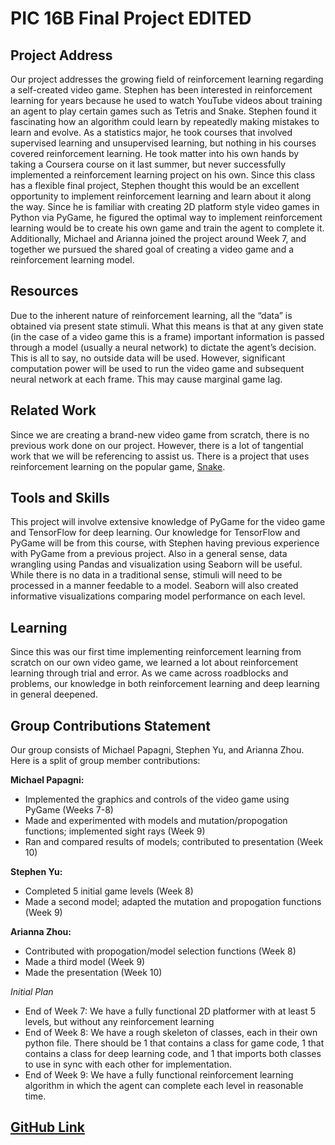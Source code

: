 # PIC 16B Final Project EDITED

## Project Address
Our project addresses the growing field of reinforcement learning regarding a self-created video game. Stephen has been interested in reinforcement learning for years because he used to watch YouTube videos about training an agent to play certain games such as Tetris and Snake. Stephen found it fascinating how an algorithm could learn by repeatedly making mistakes to learn and evolve. As a statistics major, he took courses that involved supervised learning and unsupervised learning, but nothing in his courses covered reinforcement learning. He took matter into his own hands by taking a Coursera course on it last summer, but never successfully implemented a reinforcement learning project on his own. Since this class has a flexible final project, Stephen thought this would be an excellent opportunity to implement reinforcement learning and learn about it along the way. Since he is familiar with creating 2D platform style video games in Python via PyGame, he figured the optimal way to implement reinforcement learning would be to create his own game and train the agent to complete it. Additionally, Michael and Arianna joined the project around Week 7, and together we pursued the shared goal of creating a video game and a reinforcement learning model.

## Resources
Due to the inherent nature of reinforcement learning, all the “data” is obtained via present state stimuli. What this means is that at any given state (in the case of a video game this is a frame) important information is passed through a model (usually a neural network) to dictate the agent’s decision. This is all to say, no outside data will be used. However, significant computation power will be used to run the video game and subsequent neural network at each frame. This may cause marginal game lag. 

## Related Work
Since we are creating a brand-new video game from scratch, there is no previous work done on our project. However, there is a lot of tangential work that we will be referencing to assist us. There is a project that uses reinforcement learning on the popular game, [Snake](https://www.youtube.com/watch?v=-NJ9frfAWRo). 

## Tools and Skills
This project will involve extensive knowledge of PyGame for the video game and TensorFlow for deep learning. Our knowledge for TensorFlow and PyGame will be from this course, with Stephen having previous experience with PyGame from a previous project. Also in a general sense, data wrangling using Pandas and visualization using Seaborn will be useful. While there is no data in a traditional sense, stimuli will need to be processed in a manner feedable to a model. Seaborn will also created informative visualizations comparing model performance on each level. 

## Learning
Since this was our first time implementing reinforcement learning from scratch on our own video game, we learned a lot about reinforcement learning through trial and error. As we came across roadblocks and problems, our knowledge in both reinforcement learning and deep learning in general deepened. 

## Group Contributions Statement
Our group consists of Michael Papagni, Stephen Yu, and Arianna Zhou. Here is a split of group member contributions: 

**Michael Papagni:**
- Implemented the graphics and controls of the video game using PyGame (Weeks 7-8)
- Made and experimented with models and mutation/propogation functions; implemented sight rays (Week 9)
- Ran and compared results of models; contributed to presentation (Week 10)

**Stephen Yu:**
- Completed 5 initial game levels (Week 8)
- Made a second model; adapted the mutation and propogation functions (Week 9)

**Arianna Zhou:**
- Contributed with propogation/model selection functions (Week 8)
- Made a third model (Week 9)
- Made the presentation (Week 10)

*Initial Plan*
-	End of Week 7: We have a fully functional 2D platformer with at least 5 levels, but without any reinforcement learning
-	End of Week 8: We have a rough skeleton of classes, each in their own python file. There should be 1 that contains a class for game code, 1 that contains a class for deep learning code, and 1 that imports both classes to use in sync with each other for implementation. 
-	End of Week 9: We have a fully functional reinforcement learning algorithm in which the agent can complete each level in reasonable time.

## [GitHub Link](https://github.com/stephenyu2/pic16b-final-project) 
